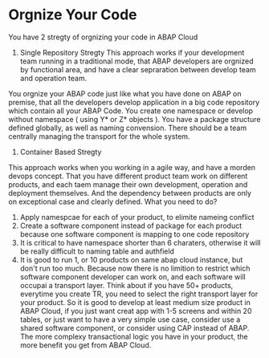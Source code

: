 # Orgnize Your Code
You have 2 stregty of orgnizing your code in ABAP Cloud
1. Single Repository Stregty
This approach works if your development team running in a traditional mode, that ABAP developers are orgnized by functional area, and have a clear sepraration between develop team and operation team.

You orgnize your ABAP code just like what you have done on ABAP on premise, that all the developers develop application in a big code repository which contain all your ABAP Code.
You create one namespace or develop without namespace ( using Y* or Z* objects ).
You have a package structure defined globally, as well as naming convension.
There should be a team centrally managing the transport for the whole system.

1. Container Based Stregty

This approach works when you working in a agile way, and have a morden devops concept. That you have different product team work on different products, and each taem manage their own development, operation and deployment themselves. And the dependency between products are only on exceptional case and clearly defined. 
What you need to do?
  1. Apply namespcae for each of your product, to elimite nameing conflict 
  1. Create a software component instead of package for each product because one software component is mapping to one code repository
  1. It is critical to have namespace shorter than 6 charaters, otherwise it will be really difficult to naming table and authfield
  1. It is good to run 1, or 10 products on same abap cloud instance, but don't run too much. Because now there is no limition to restrict which software component developer can work on, and each software will occupai a transport layer. Think about if you have 50+ products, everytime you create TR, you need to select the right transport layer for your product. So it is good to develop at least medium size product in ABAP Cloud, if you just want creat app with 1-5 screens and within 20 tables, or just want to have a very simple use case, consider use a shared software component, or consider using CAP instead of ABAP. The more complexy transactional logic you have in your product, the more benefit you get from ABAP Cloud.
